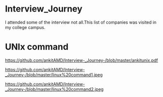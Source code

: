 # Interview_Journey
I attended some of the interview not all.This list of companies was visited in my college campus.

# UNIx command

https://github.com/ankitAMD/Interview-_Journey-/blob/master/ankitunix.pdf

https://github.com/ankitAMD/Interview-_Journey-/blob/master/linux%20command1.jpeg

https://github.com/ankitAMD/Interview-_Journey-/blob/master/linux%20command2.jpeg
